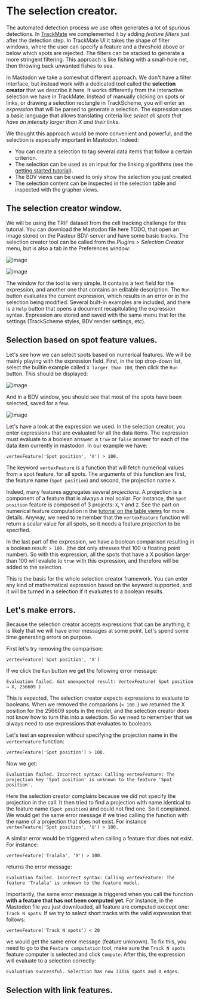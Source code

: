 # The selection creator. 

The automated detection process we use often generates a lot of spurious
detections.
In [TrackMate](https://imagej.net/plugins/trackmate/) we complemented it by adding *feature filters* just after the detection step.
In TrackMate UI it takes the shape of filter windows, where the user can specify a feature and a threshold above or below which spots are rejected. 
The filters can be stacked to generate a more stringent filtering. 
This approach is like fishing with a small-hole net, then throwing back unwanted fishes to sea.

In Mastodon we take a somewhat different approach. 
We don't have a filter interface, but instead work with a dedicated tool called the **selection creator** that we describe it here. 
It works differently from the interactive selection we have in TrackMate.
Instead of manually clicking on spots or links, or drawing a selection rectangle in TrackScheme, you will enter an _expression_ that will be parsed to generate a selection.
The expression uses a basic language that allows translating criteria like _select all spots that have an intensity larger than X and their links_.

We thought this approach would be more convenient and powerful, and the selection is especially important in Mastodon. 
Indeed:
- You can create a selection to tag several data items that follow a certain criterion.
- The selection can be used as an input for the linking algorithms (see the [getting started tutorial](../partA/getting_started.md)).
- The BDV views can be used to only show the selection you just created.
- The selection content can be inspected in the selection table and inspected with the grapher views.

## The selection creator window.

We will be using the TRIF dataset from the cell tracking challenge for this tutorial. 
You can download the Mastodon file here TODO, that open an image stored on the Pasteur BDV-server and have some basic tracks.
The selection creator tool can be called from the _Plugins > Selection Creator_ menu, but is also a tab in the Preferences window:

![image](../imgs/Mastodon_SelectionCreator_01.png)

![image](../imgs/Mastodon_SelectionCreator_02.png)

The window for the tool is very simple.
It contains a text field for the expression, and another one that contains an editable description.
The `Run` button evaluates the current expression, which results in an error or in the selection being modified.
Several built-in examples are included, and there is a `Help` button that opens a document recapitulating the expression syntax.
Expression are stored and saved with the same menu that for the settings (TrackScheme styles, BDV render settings, etc).

## Selection based on spot feature values.

Let's see how we can select spots based on numerical features.
We will be mainly playing with the expression field.
First, in the top drop-down list, select the builtin example called `X larger than 100`, then click the `Run` button. 
This should be displayed:

![image](../imgs/Mastodon_SelectionCreator_03.png)

And in a BDV window, you should see that most of the spots have been selected, saved for a few.

![image](../imgs/Mastodon_SelectionCreator_04.png)

Let's have a look at the expression we used.
In the selection creator, you enter expressions that are evaluated for all the data items.
The expression must evaluate to a boolean answer: a `true` or `false` answer for each of the data item currently in mastodon. 
In our example we have:

```
vertexFeature('Spot position', 'X') > 100.
```
The keyword `vertexFeature` is a function that will fetch numerical values from a spot feature, for all spots. 
The arguments of this function are first, the feature name (`Spot position`) and second, the projection name `X`. 

Indeed, many features aggregates several _projections_.
A projection is a component of a feature that is always a real scalar. 
For instance, the `Spot position` feature is composed of 3 projects: `X`, `Y` and `Z`.
See the part on numerical feature computation in the [tutorial on the table views](../partA/numerical_features_tags_the_table_view.md) for more details.
Anyway, we need to remember that the `vertexFeature` function will return a scalar value for all spots, so it needs a feature _projection_ to be specified.

In the last part of the expression, we have a boolean comparison resulting in a boolean result: `> 100.` (the dot only stresses that 100 is floating point number).
So with this expression, all the spots that have a X position larger than 100 will evalute to `true` with this expression, and therefore will be added to the selection. 

This is the basis for the whole selection creator framework.
You can enter any kind of mathematical expression based on the keyword supported, and it will be turned in a selection if it evaluates to a boolean results. 

## Let's make errors.

Because the selection creator accepts expressions that can be anything, it is likely that we will have error messages at some point. 
Let's spend some time generating errors on purpose.

First let's try removing the comparison:
```
vertexFeature('Spot position', 'X')
```
If we click the `Run` button we get the following error message:
```
Evaluation failed. Got unexpected result: VertexFeature( Spot position → X, 256609 )
```
This is expected. 
The selection creator expects expressions to evaluate to booleans. 
When we removed the comparions (`< 100.`) we returned the X position for the 256609 spots in the model, and the selection creator does not know how to turn this into a selection.
So we need to remember that we always need to use expressions that evaluates to booleans.

Let's test an expression without specifying the projection name in the `vertexFeature` function:
```
vertexFeature('Spot position') > 100.
```
Now we get:
```
Evaluation failed. Incorrect syntax: Calling vertexFeature: The projection key 'Spot position' is unknown to the feature 'Spot position'.
```
Here the selection creator complains because we did not specify the projection in the call.
It then tried to find a projection with name identical to the feature name (`Spot position`) and could not find one.
So it complained. 
We would get the same error message if we tried calling the function with the name of a projection that does not exist. For instance `vertexFeature('Spot position', 'U') > 100.`

A similar error would be triggered when calling a feature that does not exist. 
For instance:
```
vertexFeature('Tralala', 'X') > 100.
```
returns the error message:
```
Evaluation failed. Incorrect syntax: Calling vertexFeature: The feature 'Tralala' is unknown to the feature model.
```

Importantly, the same error message is triggered when you call the function **with a feature that has not been computed yet**.
For instance, in the Mastodon file you just downloaded, all feature are computed exccept one: `Track N spots`.
If we try to select short tracks with the valid expression that follows:
```
vertexFeature('Track N spots') < 20
```
we would get the same error message (feature unknown).
To fix this, you need to go to the `Feature computation` tool, make sure the `Track N spots` feature computer is selected and click `Compute`. 
After this, the expression will evaluate to a selection correctly:

```
Evaluation successful. Selection has now 33316 spots and 0 edges.
```

## Selection with link features.


